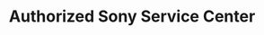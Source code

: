 ---
title: "Authorized Sony Service Center"
url: /malolos/authorized-sony-service-center/
shop: electronics
---